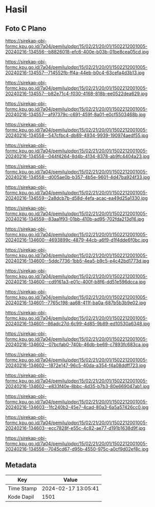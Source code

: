 # Hasil

## Foto C Plano

https://sirekap-obj-formc.kpu.go.id/7a04/pemilu/pdpr/15/02/21/20/01/1502212001005-20240216-134556--b8826018-efc6-400e-b03b-01be8cea05cd.jpg

https://sirekap-obj-formc.kpu.go.id/7a04/pemilu/pdpr/15/02/21/20/01/1502212001005-20240216-134557--714552fb-ff4a-44eb-b0c4-63cefa4d3b13.jpg

https://sirekap-obj-formc.kpu.go.id/7a04/pemilu/pdpr/15/02/21/20/01/1502212001005-20240216-134557--b82e71c4-f030-4168-818b-ee0522dea629.jpg

https://sirekap-obj-formc.kpu.go.id/7a04/pemilu/pdpr/15/02/21/20/01/1502212001005-20240216-134557--af97379c-c691-459f-8a01-e0cf5503468b.jpg

https://sirekap-obj-formc.kpu.go.id/7a04/pemilu/pdpr/15/02/21/20/01/1502212001005-20240216-134558--547cfbc4-db89-4934-9939-190974aedf55.jpg

https://sirekap-obj-formc.kpu.go.id/7a04/pemilu/pdpr/15/02/21/20/01/1502212001005-20240216-134558--044f4264-8d4b-4134-8378-ab9fc4404a23.jpg

https://sirekap-obj-formc.kpu.go.id/7a04/pemilu/pdpr/15/02/21/20/01/1502212001005-20240216-134558--d005ae0b-b357-4b5e-9601-4d47ba924f33.jpg

https://sirekap-obj-formc.kpu.go.id/7a04/pemilu/pdpr/15/02/21/20/01/1502212001005-20240216-134559--2a8dcb7b-d58d-4efa-acac-ea49d25a1330.jpg

https://sirekap-obj-formc.kpu.go.id/7a04/pemilu/pdpr/15/02/21/20/01/1502212001005-20240216-134559--83aa1f93-01bb-410b-ad95-702fda213d16.jpg

https://sirekap-obj-formc.kpu.go.id/7a04/pemilu/pdpr/15/02/21/20/01/1502212001005-20240216-134600--4693899c-4879-44cb-a6f9-d1f4dde6f0bc.jpg

https://sirekap-obj-formc.kpu.go.id/7a04/pemilu/pdpr/15/02/21/20/01/1502212001005-20240216-134600--5ddc7736-1bb5-4ea5-b9c5-e4c42bd1773d.jpg

https://sirekap-obj-formc.kpu.go.id/7a04/pemilu/pdpr/15/02/21/20/01/1502212001005-20240216-134600--cd9161a3-e01c-400f-b8f6-dd51e596dcca.jpg

https://sirekap-obj-formc.kpu.go.id/7a04/pemilu/pdpr/15/02/21/20/01/1502212001005-20240216-134601--7765c198-aa68-411f-ba0a-687b5b3b9e02.jpg

https://sirekap-obj-formc.kpu.go.id/7a04/pemilu/pdpr/15/02/21/20/01/1502212001005-20240216-134601--86adc27d-6c99-4d85-9b89-ed10530a6348.jpg

https://sirekap-obj-formc.kpu.go.id/7a04/pemilu/pdpr/15/02/21/20/01/1502212001005-20240216-134602--07bcfab0-740b-46db-be69-c7893fc683ca.jpg

https://sirekap-obj-formc.kpu.go.id/7a04/pemilu/pdpr/15/02/21/20/01/1502212001005-20240216-134602--1872e147-96c5-40da-a354-f4a08ddff723.jpg

https://sirekap-obj-formc.kpu.go.id/7a04/pemilu/pdpr/15/02/21/20/01/1502212001005-20240216-134602--e833f40e-8bbc-4d35-b7b3-80e669047ab1.jpg

https://sirekap-obj-formc.kpu.go.id/7a04/pemilu/pdpr/15/02/21/20/01/1502212001005-20240216-134603--1fc240b2-45e7-4cad-80a3-6a5a57426cc0.jpg

https://sirekap-obj-formc.kpu.go.id/7a04/pemilu/pdpr/15/02/21/20/01/1502212001005-20240216-134603--ecc7828f-e55c-4c82-ae77-d191b1638d9f.jpg

https://sirekap-obj-formc.kpu.go.id/7a04/pemilu/pdpr/15/02/21/20/01/1502212001005-20240216-134556--7045cd67-d95b-4550-975c-a0cf9d02ef8c.jpg


## Metadata

| Key        | Value               |
| ---------- | ------------------- |
| Time Stamp | 2024-02-17 13:05:41 |
| Kode Dapil | 1501                |



